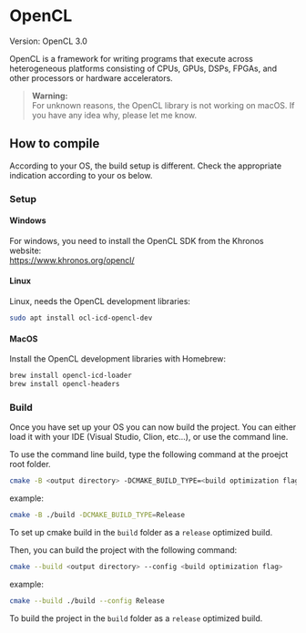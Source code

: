 # OpenCL

Version: OpenCL 3.0

OpenCL is a framework for writing programs that execute across heterogeneous platforms consisting of CPUs, GPUs, DSPs,
FPGAs, and other processors or hardware accelerators.

> **Warning:**  
> For unknown reasons, the OpenCL library is not working on macOS.
> If you have any idea why, please let me know.

## How to compile

According to your OS, the build setup is different. Check the appropriate indication according to your os below.

### Setup

#### Windows

For windows, you need to install the OpenCL SDK from the Khronos website:  
<https://www.khronos.org/opencl/>

#### Linux

Linux, needs the OpenCL development libraries:

```bash
sudo apt install ocl-icd-opencl-dev
```

#### MacOS

Install the OpenCL development libraries with Homebrew:

```bash
brew install opencl-icd-loader
brew install opencl-headers
```

### Build

Once you have set up your OS you can now build the project.
You can either load it with your IDE (Visual Studio, Clion, etc...), or use the command line.

To use the command line build, type the following command at the proejct root folder.

```bash
cmake -B <output directory> -DCMAKE_BUILD_TYPE=<build optimization flag>
```

example:

```bash
cmake -B ./build -DCMAKE_BUILD_TYPE=Release
```

To set up cmake build in the `build` folder as a `release` optimized build.

Then, you can build the project with the following command:

```bash
cmake --build <output directory> --config <build optimization flag>
```

example:

```bash
cmake --build ./build --config Release
```

To build the project in the `build` folder as a `release` optimized build.
